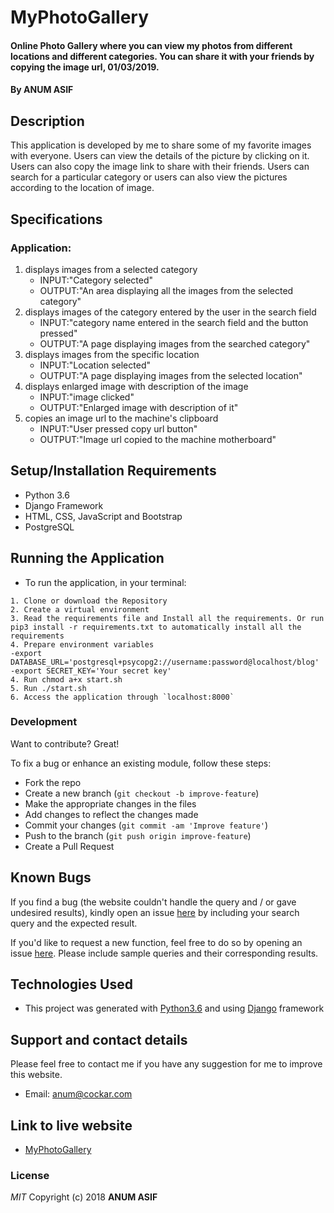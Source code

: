 # MyPhotoGallery
#### Online Photo Gallery where you can view my photos from different locations and different categories. You can share it with your friends by copying the image url, 01/03/2019.
#### By **ANUM ASIF**
## Description
This application is developed by me to share some of my favorite images with everyone. Users can view the details of the picture by clicking on it. Users can also copy the image link to share with their friends. Users can search for a particular category or users can also view the pictures according to the location of image. 
## Specifications
### Application:
1. displays images from a selected category 
   - INPUT:"Category selected"
   - OUTPUT:"An area displaying all the images from the selected category" 
2. displays images of the category entered by the user in the search field
   - INPUT:"category name entered in the search field and the button pressed"
   - OUTPUT:"A page displaying images from the searched category"
3. displays images from the specific location
   - INPUT:"Location selected"
   - OUTPUT:"A page displaying images from the selected location"
4. displays enlarged image with description of the image
   - INPUT:"image clicked"
   - OUTPUT:"Enlarged image with description of it"
5. copies an image url to the machine's clipboard
   - INPUT:"User pressed copy url button"
   - OUTPUT:"Image url copied to the machine motherboard" 
## Setup/Installation Requirements
- Python 3.6
- Django Framework
- HTML, CSS, JavaScript and Bootstrap
- PostgreSQL
## Running the Application
   * To run the application, in your terminal:

    1. Clone or download the Repository
    2. Create a virtual environment
    3. Read the requirements file and Install all the requirements. Or run pip3 install -r requirements.txt to automatically install all the requirements
    4. Prepare environment variables
    -export DATABASE_URL='postgresql+psycopg2://username:password@localhost/blog'
    -export SECRET_KEY='Your secret key'
    4. Run chmod a+x start.sh
    5. Run ./start.sh
    6. Access the application through `localhost:8000`
	
### Development
Want to contribute? Great!

To fix a bug or enhance an existing module, follow these steps:

- Fork the repo
- Create a new branch (`git checkout -b improve-feature`)
- Make the appropriate changes in the files
- Add changes to reflect the changes made
- Commit your changes (`git commit -am 'Improve feature'`)
- Push to the branch (`git push origin improve-feature`)
- Create a Pull Request 
## Known Bugs
If you find a bug (the website couldn't handle the query and / or gave undesired results), kindly open an issue [here](https://github.com/AnumAsif/photo-gallery/issues/new) by including your search query and the expected result.

If you'd like to request a new function, feel free to do so by opening an issue [here](https://github.com/AnumAsif/photo-gallery/issues/new). Please include sample queries and their corresponding results.
## Technologies Used
- This project was generated with [Python3.6](https://devdocs.io/python~3.6/) and using [Django](https://docs.djangoproject.com/en/2.1/) framework
## Support and contact details
Please feel free to contact me if you have any suggestion for me to improve this website.
- Email: anum@cockar.com
## Link to live website
- [MyPhotoGallery](https://photo-gallery.herokuapp.com/)
### License
*MIT*
Copyright (c) 2018 **ANUM ASIF**
